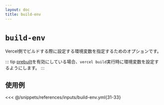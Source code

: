 ```yaml
---
layout: doc
title: build-env
---
```


# `build-env`

Vercel側でビルドする際に設定する環境変数を指定するためのオプションです。

::: tip
[prebuilt](/references/inputs/optional/prebuilt)を有効にしている場合、`vercel build`実行時に環境変数を設定するようにします。
:::

## 使用例

<<< @/snippets/references/inputs/build-env.yml{31-33}
